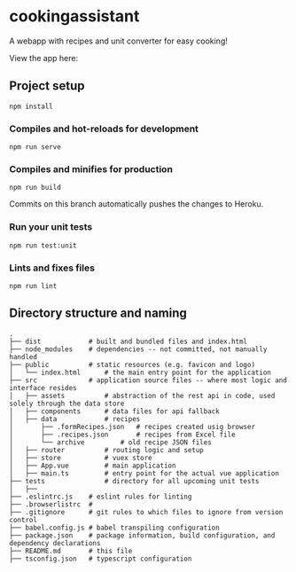 # cookingassistant
A webapp with recipes and unit converter for easy cooking!

View the app here: <link missing>

## Project setup
```
npm install
```

### Compiles and hot-reloads for development
```
npm run serve
```

### Compiles and minifies for production
```
npm run build
```

Commits on this branch automatically pushes the changes to Heroku.

### Run your unit tests
```
npm run test:unit
```

### Lints and fixes files
```
npm run lint
```

## Directory structure and naming
```
.
├── dist            # built and bundled files and index.html 
├── node_modules    # dependencies -- not committed, not manually handled
├── public          # static resources (e.g. favicon and logo)
│   └── index.html      # the main entry point for the application
├── src             # application source files -- where most logic and interface resides
│   ├── assets          # abstraction of the rest api in code, used solely through the data store
│   ├── components      # data files for api fallback
│   ├── data            # recipes
│       ├── .formRecipes.json   # recipes created usig browser
│       ├── .recipes.json       # recipes from Excel file
│       └── archive         # old recipe JSON files
│   ├── router          # routing logic and setup
│   ├── store           # vuex store
│   ├── App.vue         # main application
│   ├── main.ts         # entry point for the actual vue application 
├── tests               # directory for all upcoming unit tests
│   ├── 
├── .eslintrc.js    # eslint rules for linting
├── .browserlistrc  # 
├── .gitignore      # git rules to which files to ignore from version control
├── babel.config.js # babel transpiling configuration
├── package.json    # package information, build configuration, and dependency declarations
├── README.md       # this file
├── tsconfig.json   # typescript configuration
```
